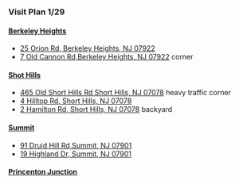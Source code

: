 ### Visit Plan 1/29
#### [Berkeley Heights](http://www.zillow.com/homes/for_sale/Berkeley-Heights-NJ/0_fr/1_fs/house_type/28407_rid/3-_beds/3.0-_baths/0-1500000_price/0-5729_mp/40.703838,-74.375811,40.647857,-74.468079_rect/X1-SS5duv6hdk0rnv_517ck_sse/)
* [25 Orion Rd, Berkeley Heights, NJ 07922](http://www.zillow.com/homes/for_sale/Berkeley-Heights-NJ/house_type/39974167_zpid/28407_rid/3-_beds/3-_baths/mostrecentchange_sort/40.788729,-74.309464,40.564807,-74.678536_rect/11_zm/X1.dash.SS1rm8vex9pmfbf_5m9vn_sse/)
* [7 Old Cannon Rd,Berkeley Heights, NJ 07922](http://www.zillow.com/homedetails/7-Old-Cannon-Rd-Berkeley-Heights-NJ-07922/39973136_zpid/) corner

#### [Shot Hills](http://www.zillow.com/homes/for_sale/Short-Hills-NJ/house_type/13829_rid/4-_beds/3-_baths/0-2000000_price/0-7639_mp/globalrelevanceex_sort/40.795423,-74.23771,40.683567,-74.422246_rect/12_zm/)
* [465 Old Short Hills Rd Short Hills, NJ 07078](http://www.zillow.com/homes/for_sale/Short-Hills-NJ/0_fr/1_fs/house_type/13829_rid/4-_beds/3.0-_baths/0-2000000_price/0-7531_mp/3000-_size/40.767899,-74.283801,40.71106,-74.376069_rect/X1-SS1rtei2ltir47f_3csw9_sse/2098414687_zpid/?utm_source=email&utm_medium=email&utm_campaign=emo-instantsearchdigest-newconstructionimage&rtoken=f907219d-e3c7-454a-ba2a-809b4aa2cefb~X1-ZU100pn30i0vxu1_2f38z&3col=true) heavy traffic corner
* [4 Hilltop Rd, Short Hills, NJ 07078](http://www.zillow.com/homedetails/4-Hilltop-Rd-Short-Hills-NJ-07078/38677744_zpid/)
* [2 Hamilton Rd, Short Hills, NJ 07078](http://www.zillow.com/homes/for_sale/Short-Hills-NJ/house_type/38679368_zpid/13829_rid/4-_beds/3-_baths/0-2000000_price/0-7637_mp/3000-_size/mostrecentchange_sort/40.795423,-74.23771,40.683567,-74.422246_rect/12_zm/X1.dash.SS1rtei2ltir47f_3csw9_sse/) backyard

#### [Summit](http://www.zillow.com/homes/for_sale/Summit-NJ-07901/0_fr/1_fs/house_type/60862_rid/4-_beds/4.0-_baths/0-1500000_price/0-5638_mp/40.757595,-74.271613,40.665991,-74.425421_rect/X1-SS1rvmeppzan5zf_1sm5d_sse/)
* [91 Druid Hill Rd,Summit, NJ 07901](http://www.zillow.com/homedetails/91-Druid-Hill-Rd-Summit-NJ-07901/40068477_zpid/)
* [19 Highland Dr, Summit, NJ 07901](http://www.zillow.com/homes/for_sale/Summit-NJ-07901/house_type/40068762_zpid/60862_rid/4-_beds/4-_baths/0-1500000_price/0-5729_mp/mostrecentchange_sort/40.816927,-74.238568,40.606394,-74.458294_rect/11_zm/X1.dash.SS1rvmeppzan5zf_1sm5d_sse/)

#### [Princenton Junction](http://www.zillow.com/homes/for_sale/Princeton-Junction-NJ-08550/house_type/61105_rid/4-_beds/4-_baths/600000-_price/2292-_mp/globalrelevanceex_sort/40.339413,-74.530392,40.226793,-74.714928_rect/12_zm/)

#### []()
